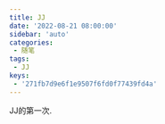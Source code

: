 ```yaml
---
title: JJ
date: '2022-08-21 08:00:00'
sidebar: 'auto'
categories:
 - 随笔
tags:
 - JJ
keys:
 - '271fb7d9e6f1e9507f6fd0f77439fd4a'
---
```


JJ的第一次.
